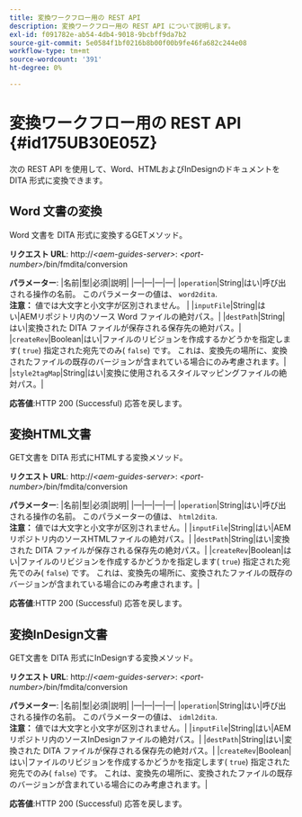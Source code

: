 ```yaml
---
title: 変換ワークフロー用の REST API
description: 変換ワークフロー用の REST API について説明します。
exl-id: f091782e-ab54-4db4-9018-9bcbff9da7b2
source-git-commit: 5e0584f1bf0216b8b00f00b9fe46fa682c244e08
workflow-type: tm+mt
source-wordcount: '391'
ht-degree: 0%

---
```


# 変換ワークフロー用の REST API {#id175UB30E05Z}

次の REST API を使用して、Word、HTMLおよびInDesignのドキュメントを DITA 形式に変換できます。

## Word 文書の変換

Word 文書を DITA 形式に変換するGETメソッド。

**リクエスト URL**: http://*&lt;aem-guides-server>*: *&lt;port-number>*/bin/fmdita/conversion

**パラメーター**: |名前|型|必須|説明| |—|—|—|—| |``operation``|String|はい|呼び出される操作の名前。 このパラメーターの値は、 ``word2dita``. <br> **注意：** 値では大文字と小文字が区別されません。 | |`inputFile`|String|はい|AEMリポジトリ内のソース Word ファイルの絶対パス。| |`destPath`|String|はい|変換された DITA ファイルが保存される保存先の絶対パス。| |`createRev`|Boolean|はい|ファイルのリビジョンを作成するかどうかを指定します\( `true`\) 指定された宛先でのみ\( `false`\) です。 これは、変換先の場所に、変換されたファイルの既存のバージョンが含まれている場合にのみ考慮されます。| |`style2tagMap`|String|はい|変換に使用されるスタイルマッピングファイルの絶対パス。|

**応答値**:HTTP 200 \(Successful\) 応答を戻します。

## 変換HTML文書

GET文書を DITA 形式にHTMLする変換メソッド。

**リクエスト URL**: http://*&lt;aem-guides-server>*: *&lt;port-number>*/bin/fmdita/conversion

**パラメーター**: |名前|型|必須|説明| |—|—|—|—| |`operation`|String|はい|呼び出される操作の名前。 このパラメーターの値は、 ``html2dita``. <br> **注意：** 値では大文字と小文字が区別されません。| |`inputFile`|String|はい|AEMリポジトリ内のソースHTMLファイルの絶対パス。| |`destPath`|String|はい|変換された DITA ファイルが保存される保存先の絶対パス。| |`createRev`|Boolean|はい|ファイルのリビジョンを作成するかどうかを指定します\( `true`\) 指定された宛先でのみ\( `false`\) です。 これは、変換先の場所に、変換されたファイルの既存のバージョンが含まれている場合にのみ考慮されます。|

**応答値**:HTTP 200 \(Successful\) 応答を戻します。

## 変換InDesign文書

GET文書を DITA 形式にInDesignする変換メソッド。

**リクエスト URL**: http://*&lt;aem-guides-server>*: *&lt;port-number>*/bin/fmdita/conversion

**パラメーター**: |名前|型|必須|説明| |—|—|—|—| |``operation``|String|はい|呼び出される操作の名前。 このパラメーターの値は、 ``idml2dita``. <br> **注意：** 値では大文字と小文字が区別されません。| |`inputFile`|String|はい|AEMリポジトリ内のソースInDesignファイルの絶対パス。| |`destPath`|String|はい|変換された DITA ファイルが保存される保存先の絶対パス。| |`createRev`|Boolean|はい|ファイルのリビジョンを作成するかどうかを指定します\( `true`\) 指定された宛先でのみ\( `false`\) です。 これは、変換先の場所に、変換されたファイルの既存のバージョンが含まれている場合にのみ考慮されます。|

**応答値**:HTTP 200 \(Successful\) 応答を戻します。
